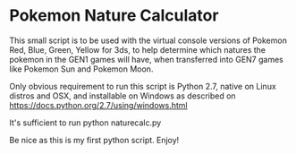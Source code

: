 # Pokemon Nature Calculator


This small script is to be used with the virtual console versions of Pokemon Red, Blue, Green, Yellow for 3ds, to help determine which natures the pokemon in the GEN1 games will have, when transferred into GEN7 games like Pokemon Sun and Pokemon Moon.

Only obvious requirement to run this script is Python 2.7, native on Linux distros and OSX, and installable on Windows as described on https://docs.python.org/2.7/using/windows.html 

It's sufficient to run python naturecalc.py

Be nice as this is my first python script.
Enjoy!
